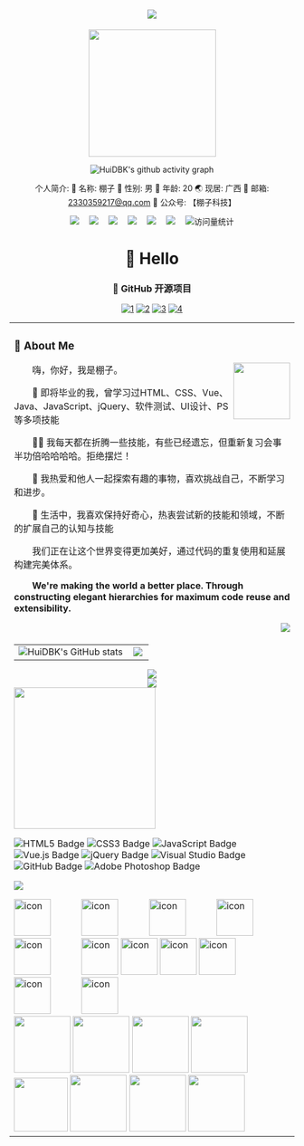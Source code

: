 <div align="center">
 <!--  动态打字效果 -->
<h1 align="center">
  <a href="https://sunguoqi.com/">
    <img src="https://readme-typing-svg.herokuapp.com/?lines=console.log(%22Hello%2C%20World!%22);一起学习与分享快乐!🎉&center=true&size=27">
  </a>
</h1>

  <!-- knock code pictures 敲代码的图片 -->
  <picture>
    <source media="(prefers-color-scheme: dark)" srcset="https://cdn.jsdelivr.net/gh/sun0225SUN/sun0225SUN/assets/images/coding.gif" />
     <source media="(prefers-color-scheme: light)" srcset="https://cdn.jsdelivr.net/gh/sun0225SUN/sun0225SUN/assets/images/developer.svg" height="225px" /> 
    <img src="https://cdn.jsdelivr.net/gh/sun0225SUN/sun0225SUN/assets/images/coding.gif" />
  </picture>

![HuiDBK's github activity graph](https://raw.githubusercontent.com/xiaopao6/xiaopao6/output/github-contribution-grid-snake.svg)

个人简介:
🤗 名称: 棚子
👦 性别: 男
🧭 年龄: 20
🌏 现居: 广西
📩 邮箱: 2330359217@qq.com
🥑 公众号: 【棚子科技】

 <!-- profile logo 个人资料徽标 -->
  <div>
    <a href="https://wpzllq.cn/" target="_blank"><img src="https://img.shields.io/badge/Website-博客-blue" /></a>&emsp;
    <a href="https://space.bilibili.com/2122964618?spm_id_from=333.788.0.0"><img src="https://img.shields.io/badge/Bilibili-B站-ff69b4" /></a>&emsp;
    <a href="https://www.youtube.com/channel/UCcMUTzyZMOCNw1vlMEWLLZw"><img src="https://img.shields.io/badge/YouTube-油管-c32136" /></a>&emsp;
    <a href="https://gya.wpzllq.cn/abb652fd1df462373854558449826b7.jpg"><img src="https://img.shields.io/badge/WeChat-微信-07c160" /></a>&emsp;
    <a href="https://blog.csdn.net/qq_40835779?type=blog"><img src="https://img.shields.io/badge/CSDN-论坛-c32136" /></a>&emsp;
    <a href="https://www.zhihu.com/people/xiao-pao-81-84-91?utm_source=article-pc-editor"><img src="https://img.shields.io/badge/Zhihu-知乎-blue" /></a>&emsp;
    <!-- visitor statistics logo 访问量统计徽标 -->
    <img src="https://komarev.com/ghpvc/?username=xiaopao6&label=Views&color=0e75b6&style=flat" alt="访问量统计" />
  </div>

#  🙋 Hello

<table>
  
<tr><td>

### 🤺 About Me

<img align="right" width="100"  src="https://gya.wpzllq.cn/333%20(2).png" />
<p>&emsp;&emsp;嗨，你好，我是棚子。</p>
<p>&emsp;&emsp;🔭 即将毕业的我，曾学习过HTML、CSS、Vue、Java、JavaScript、jQuery、软件测试、UI设计、PS等多项技能</p>
<p>&emsp;&emsp;👨‍💻 我每天都在折腾一些技能，有些已经遗忘，但重新复习会事半功倍哈哈哈哈。拒绝摆烂！</p>
<p>&emsp;&emsp;👯 我热爱和他人一起探索有趣的事物，喜欢挑战自己，不断学习和进步。</p>
<p>&emsp;&emsp;🌱 生活中，我喜欢保持好奇心，热衷尝试新的技能和领域，不断的扩展自己的认知与技能</p>
<p>&emsp;&emsp;我们正在让这个世界变得更加美好，通过代码的重复使用和延展构建完美体系。</p>
<p>&emsp;&emsp;<strong>We're making the world a better place. Through constructing elegant hierarchies for maximum code reuse and extensibility.</strong></p>
 <img align="right" src="https://moe-counter.glitch.me/get/@:xiaopao6?theme=rule20">
</td></tr>

### 🍭 GitHub 开源项目

[![1](https://github-readme-stats.vercel.app/api/pin/?username=xiaopao6&repo=nineai3.4-3.5-&show_icons=true&bg_color=30,e96443,904e95&title_color=fff&text_color=fff&icon_color=fff)](https://github.com/xiaopao6/nineai3.4-3.5-)
[![2](https://github-readme-stats.vercel.app/api/pin/?username=xiaopao6&repo=ChatGPT-Next-Web&show_icons=true&bg_color=30,e96443,904e95&title_color=fff&text_color=fff&icon_color=fff)](https://github.com/xiaopao6/ChatGPT-Next-Web)
[![3](https://github-readme-stats.vercel.app/api/pin/?username=xiaopao6&repo=zy&show_icons=true&bg_color=30,e96443,904e95&title_color=fff&text_color=fff&icon_color=fff)](https://github.com/xiaopao6/zy)
[![4](https://github-readme-stats.vercel.app/api/pin/?username=xiaopao6&repo=zhang-web-template-github&show_icons=true&bg_color=30,e96443,904e95&title_color=fff&text_color=fff&icon_color=fff)](https://github.com/xiaopao6/zhang-web-template-github)
<br>

<tr><td>
  
<table border=0>
  <tr>
    <td><img src="https://github-readme-stats.vercel.app/api?username=xiaopao6&show_icons=true&count_private=true&theme=vue-light&hide_border=true" alt="HuiDBK's GitHub stats" style="zoom:100%;" align="left"/>
  <td><img src="https://github-readme-stats.vercel.app/api/top-langs/?username=xiaopao6&hide_title=true&hide_border=true&layout=compact&langs_count=6&text_color=000&" style="zoom:100%;" align="left"/></td>
  </tr>
</table>

<div align="center">
  <img  src="https://github-profile-trophy.vercel.app/?username=xiaopao6&theme=gruvbox&row=1&column=7&no-frame=true&no-bg=true" />
</div>
<div align="center">
    <img  src="https://github-readme-streak-stats.herokuapp.com/?user=sun0225SUN" />
</div>

<span >
<!-- 	<img  src="https://img.shields.io/badge/-HTML5-E34F26?style=flat-square&logo=html5&logoColor=white" />
	<img  src="https://img.shields.io/badge/-CSS3-1572B6?style=flat-square&logo=css3" />
	<img  src="https://img.shields.io/badge/-JavaScript-oringe?style=flat-square&logo=javascript" /> -->
	<!--  skill badge 技能徽章 -->


<!-- just img 图片 -->
<img src="https://cdn.jsdelivr.net/gh/sun0225SUN/sun0225SUN/assets/images/man.png" width="250" height="250" />

![HTML5 Badge](https://img.shields.io/badge/HTML5-E34F26?logo=html5&logoColor=fff&style=flat)
![CSS3 Badge](https://img.shields.io/badge/CSS3-1572B6?logo=css3&logoColor=fff&style=flat)
![JavaScript Badge](https://img.shields.io/badge/JavaScript-F7DF1E?logo=javascript&logoColor=000&style=flat)
![Vue.js Badge](https://img.shields.io/badge/Vue.js-4FC08D?logo=vuedotjs&logoColor=fff&style=flat)
![jQuery Badge](https://img.shields.io/badge/jQuery-0769AD?logo=jquery&logoColor=fff&style=flat)
![Visual Studio Badge](https://img.shields.io/badge/Visual%20Studio-5C2D91?logo=visualstudio&logoColor=fff&style=flat)
![GitHub Badge](https://img.shields.io/badge/GitHub-181717?logo=github&logoColor=fff&style=flat)
![Adobe Photoshop Badge](https://img.shields.io/badge/Adobe%20Photoshop-31A8FF?logo=adobephotoshop&logoColor=fff&style=flat)
</span>
<!-- programming tool icon 编程工具图标 -->
<img src="https://skillicons.dev/icons?i=ps,ai,pr,c,cpp,cs,ts,discord,twitter,mongodb,instagram,idea,git" /><br>

<!-- svg -->
<img src="https://techstack-generator.vercel.app/kubernetes-icon.svg" alt="icon" width="65" style="width: 65px; height: 65px; margin-right: 50px; margin-bottom: 0px;" />
<img src="https://techstack-generator.vercel.app/js-icon.svg" alt="icon" width="65" style="width: 65px; height: 65px; margin-right: 50px; margin-bottom: 0px;" />
<img src="https://techstack-generator.vercel.app/mysql-icon.svg" alt="icon" width="65" style="width: 65px; height: 65px; margin-right: 50px; margin-bottom: 0px;" />
<img src="https://techstack-generator.vercel.app/webpack-icon.svg" alt="icon" width="65" style="width: 65px; height: 65px; margin-right: 0px; margin-bottom: 0px;" />
<img src="https://techstack-generator.vercel.app/docker-icon.svg" alt="icon" width="65" style="width: 65px; height: 65px; margin-right: 50px; margin-bottom: 0px;" /> 
<img src="https://techstack-generator.vercel.app/redux-icon.svg" alt="icon" width="65" style="width: 65px; height: 65px; margin-right: 0px; margin-bottom: 0px;" />
<img src="https://techstack-generator.vercel.app/java-icon.svg" alt="icon" width="65" style="width: 65px; height: 65px; margin-right: 0px; margin-bottom: 0px;" />
<img src="https://techstack-generator.vercel.app/eslint-icon.svg" alt="icon" width="65" style="width: 65px; height: 65px; margin-right: 0px; margin-bottom: 0px;" />
<img src="https://techstack-generator.vercel.app/aws-icon.svg" alt="icon" width="65" style="width: 65px; height: 65px; margin-right: 50px; margin-bottom: 0px;" />
<img src="https://techstack-generator.vercel.app/ts-icon.svg" alt="icon" width="65" style="width: 65px; height: 65px; margin-right: 50px; margin-bottom: 0px;" />
<img src="https://techstack-generator.vercel.app/nginx-icon.svg" alt="icon" width="65" style="width: 65px; height: 65px; margin-right: 50px; margin-bottom: 0px;" /><br>

<!-- gif -->
<img height="100" width="100" src="https://cdn.jsdelivr.net/gh/sun0225SUN/sun0225SUN/assets/images/html.webp">
<img height="100" width="100" src="https://cdn.jsdelivr.net/gh/sun0225SUN/sun0225SUN/assets/images/cssgif.webp">
<img height="100" width="100" src="https://cdn.jsdelivr.net/gh/sun0225SUN/sun0225SUN/assets/images/vscode.webp">
<img height="100" width="100" src="https://cdn.jsdelivr.net/gh/sun0225SUN/sun0225SUN/assets/images/react.webp">
<img height="95" width="95" src="https://cdn.jsdelivr.net/gh/sun0225SUN/sun0225SUN/assets/images/vue.webp">
<img height="100" width="100" src="https://cdn.jsdelivr.net/gh/sun0225SUN/sun0225SUN/assets/images/python.webp">
<img height="100" width="100" src="https://cdn.jsdelivr.net/gh/sun0225SUN/sun0225SUN/assets/images/js.webp">
<img height="100" width="100" src="https://cdn.jsdelivr.net/gh/sun0225SUN/sun0225SUN/assets/images/github.webp">


</div>
